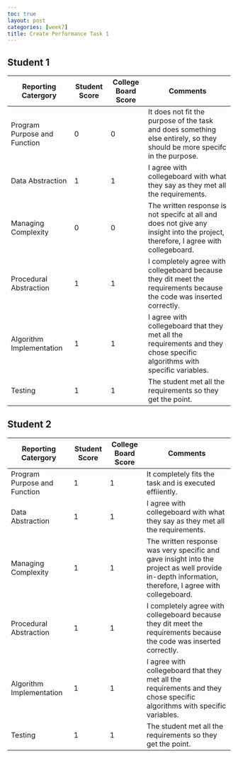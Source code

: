 ```yaml
---
toc: true
layout: post
categories: [week7]
title: Create Performance Task 1
---
```

## Student 1

| Reporting Catergory          | Student Score | College Board Score | Comments |
|------------------------------|---------------|---------------------|----------|
| Program Purpose and Function |      0        |        0            |It does not fit the purpose of the task and does something else entirely, so they should be more specifc in the purpose.|
| Data Abstraction             |     1         |        1            |I agree with collegeboard with what they say as they met all the requirements.|
| Managing Complexity          |      0        |          0          |The written response is not specifc at all and does not give any insight into the project, therefore, I agree with collegeboard.|
| Procedural Abstraction       |      1        |         1           |I completely agree with collegeboard because they dit meet the requirements because the code was inserted correctly.|
| Algorithm Implementation     |      1        |          1          |I agree with collegeboard that they met all the requirements and they chose specific algorithms with specific variables.|
|Testing                       |      1        |           1         |The student met all the requirements so they get the point.|

## Student 2

| Reporting Catergory          | Student Score | College Board Score | Comments |
|------------------------------|---------------|---------------------|----------|
| Program Purpose and Function |      1        |        1            |It completely fits the task and is executed effiiently.
| Data Abstraction             |     1         |        1            |I agree with collegeboard with what they say as they met all the requirements.|
| Managing Complexity          |      1        |          1          |The written response was very specific and gave insight into the project as well provide in-depth information, therefore, I agree with collegeboard.|
| Procedural Abstraction       |      1        |         1           |I completely agree with collegeboard because they dit meet the requirements because the code was inserted correctly.|
| Algorithm Implementation     |      1        |          1          |I agree with collegeboard that they met all the requirements and they chose specific algorithms with specific variables.|
|Testing                       |      1        |           1         |The student met all the requirements so they get the point.|